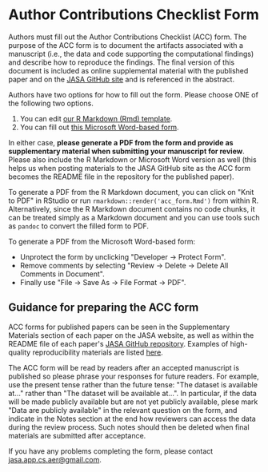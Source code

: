 # Author Contributions Checklist Form

Authors must fill out the Author Contributions Checklist (ACC) form. The purpose of the ACC form is to document the artifacts associated with a manuscript (i.e., the data and code supporting the computational findings) and describe how to reproduce the findings. The final version of this document is included as online supplemental material with the published paper and on the [JASA GitHub site](http://github.com/JASA-ACS/) and is referenced in the abstract.

Authors have two options for how to fill out the form. Please choose ONE of the following two options.

  1. You can edit [our R Markdown (Rmd) template](../assets/acc_form.Rmd). 
  2. You can fill out [this Microsoft Word-based form](../assets/acc_form.docx). 

In either case, **please generate a PDF from the form and provide as supplementary material when submitting your manuscript for review**. Please also include the R Markdown or Microsoft Word version as well (this helps us when posting materials to the JASA GitHub site as the ACC form becomes the README file in the repository for the published paper).

To generate a PDF from the R Markdown document, you can click on "Knit to PDF" in RStudio or run `rmarkdown::render('acc_form.Rmd')` from within R. Alternatively, since the R Markdown document contains no code chunks, it can be treated simply as a Markdown document and you can use tools such as `pandoc` to convert the filled form to PDF.

To generate a PDF from the Microsoft Word-based form:

  - Unprotect the form by unclicking "Developer -> Protect Form".
  - Remove comments by selecting "Review -> Delete -> Delete All Comments in Document".
  - Finally use "File -> Save As -> File Format -> PDF".

## Guidance for preparing the ACC form

ACC forms for published papers can be seen in the Supplementary Materials section of each paper on the JASA website, as well as within the README file of each paper's [JASA GitHub repository](http://github.com/JASA-ACS/). Examples of high-quality reproducibility materials are listed [here](../index.html).

The ACC form will be read by readers after an accepted manuscript is published so please phrase your responses for future readers. For example, use the present tense rather than the future tense: "The dataset is available at..." rather than "The dataset will be available at...". In particular, if the data will be made publicly available but are not yet publicly available, plese mark "Data are publicly available" in the relevant question on the form, and indicate in the Notes section at the end how reviewers can access the data during the review process. Such notes should then be deleted when final materials are submitted after acceptance. 

If you have any problems completing the form, please contact jasa.app.cs.aer@gmail.com.
